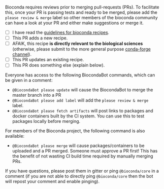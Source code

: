 Bioconda requires reviews prior to merging pull-requests (PRs). To facilitate this, once your PR is passing tests and ready to be merged, please add the `please review & merge` label so other members of the bioconda community can have a look at your PR and either make suggestions or merge it.

* [ ] I have read the [guidelines for bioconda recipes](https://bioconda.github.io/contributor/guidelines.html).
* [ ] This PR adds a new recipe.
* [ ] AFAIK, this recipe **is directly relevant to the biological sciences** (otherwise, please submit to the more general purpose [conda-forge channel](https://conda-forge.org/docs/)).
* [ ] This PR updates an existing recipe.
* [ ] This PR does something else (explain below).

Everyone has access to the following BiocondaBot commands, which can be given in a comment:

 * `@BiocondaBot please update` will cause the BiocondaBot to merge the master branch into a PR
 * `@BiocondaBot please add label` will add the `please review & merge` label.
 * `@BiocondaBot please fetch artifacts` will post links to packages and docker containers built by the CI system. You can use this to test packages locally before merging.

For members of the Bioconda project, the following command is also available:

 * `@BiocondaBot please merge` will cause packages/containers to be uploaded and a PR merged. Someone must approve a PR first! This has the benefit of not wasting CI build time required by manually merging PRs.

If you have questions, please post them in gitter or ping `@bioconda/core` in a comment (if you are not able to directly ping `@bioconda/core` then the bot will repost your comment and enable pinging).
